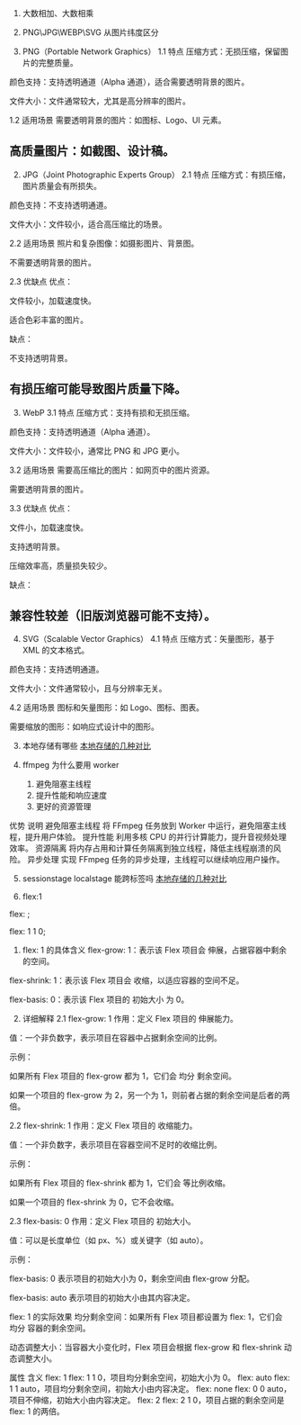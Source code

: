 1. 大数相加、大数相乘
2. PNG\JPG\WEBP\SVG 从图片纬度区分

3. PNG（Portable Network Graphics）
   1.1 特点
   压缩方式：无损压缩，保留图片的完整质量。

颜色支持：支持透明通道（Alpha 通道），适合需要透明背景的图片。

文件大小：文件通常较大，尤其是高分辨率的图片。

1.2 适用场景
需要透明背景的图片：如图标、Logo、UI 元素。

## 高质量图片：如截图、设计稿。

2. JPG（Joint Photographic Experts Group）
   2.1 特点
   压缩方式：有损压缩，图片质量会有所损失。

颜色支持：不支持透明通道。

文件大小：文件较小，适合高压缩比的场景。

2.2 适用场景
照片和复杂图像：如摄影图片、背景图。

不需要透明背景的图片。

2.3 优缺点
优点：

文件较小，加载速度快。

适合色彩丰富的图片。

缺点：

不支持透明背景。

## 有损压缩可能导致图片质量下降。

3. WebP
   3.1 特点
   压缩方式：支持有损和无损压缩。

颜色支持：支持透明通道（Alpha 通道）。

文件大小：文件较小，通常比 PNG 和 JPG 更小。

3.2 适用场景
需要高压缩比的图片：如网页中的图片资源。

需要透明背景的图片。

3.3 优缺点
优点：

文件小，加载速度快。

支持透明背景。

压缩效率高，质量损失较少。

缺点：

## 兼容性较差（旧版浏览器可能不支持）。

4. SVG（Scalable Vector Graphics）
   4.1 特点
   压缩方式：矢量图形，基于 XML 的文本格式。

颜色支持：支持透明通道。

文件大小：文件通常较小，且与分辨率无关。

4.2 适用场景
图标和矢量图形：如 Logo、图标、图表。

需要缩放的图形：如响应式设计中的图形。

3. 本地存储有哪些
   [本地存储的几种对比](../../html&css/本地存储的几种对比.md)

4. ffmpeg 为什么要用 worker

   1. 避免阻塞主线程
   2. 提升性能和响应速度
   3. 更好的资源管理

优势 说明
避免阻塞主线程 将 FFmpeg 任务放到 Worker 中运行，避免阻塞主线程，提升用户体验。
提升性能 利用多核 CPU 的并行计算能力，提升音视频处理效率。
资源隔离 将内存占用和计算任务隔离到独立线程，降低主线程崩溃的风险。
异步处理 实现 FFmpeg 任务的异步处理，主线程可以继续响应用户操作。

5. sessionstage localstage 能跨标签吗
   [本地存储的几种对比](../../html&css/本地存储的几种对比.md)

6. flex:1

flex: <flex-grow> <flex-shrink> <flex-basis>;

flex: 1 1 0;

1. flex: 1 的具体含义
   flex-grow: 1：表示该 Flex 项目会 伸展，占据容器中剩余的空间。

flex-shrink: 1：表示该 Flex 项目会 收缩，以适应容器的空间不足。

flex-basis: 0：表示该 Flex 项目的 初始大小 为 0。

2. 详细解释
   2.1 flex-grow: 1
   作用：定义 Flex 项目的 伸展能力。

值：一个非负数字，表示项目在容器中占据剩余空间的比例。

示例：

如果所有 Flex 项目的 flex-grow 都为 1，它们会 均分 剩余空间。

如果一个项目的 flex-grow 为 2，另一个为 1，则前者占据的剩余空间是后者的两倍。

2.2 flex-shrink: 1
作用：定义 Flex 项目的 收缩能力。

值：一个非负数字，表示项目在容器空间不足时的收缩比例。

示例：

如果所有 Flex 项目的 flex-shrink 都为 1，它们会 等比例收缩。

如果一个项目的 flex-shrink 为 0，它不会收缩。

2.3 flex-basis: 0
作用：定义 Flex 项目的 初始大小。

值：可以是长度单位（如 px、%）或关键字（如 auto）。

示例：

flex-basis: 0 表示项目的初始大小为 0，剩余空间由 flex-grow 分配。

flex-basis: auto 表示项目的初始大小由其内容决定。

flex: 1 的实际效果
均分剩余空间：如果所有 Flex 项目都设置为 flex: 1，它们会 均分 容器的剩余空间。

动态调整大小：当容器大小变化时，Flex 项目会根据 flex-grow 和 flex-shrink 动态调整大小。

属性 含义
flex: 1 flex: 1 1 0，项目均分剩余空间，初始大小为 0。
flex: auto flex: 1 1 auto，项目均分剩余空间，初始大小由内容决定。
flex: none flex: 0 0 auto，项目不伸缩，初始大小由内容决定。
flex: 2 flex: 2 1 0，项目占据的剩余空间是 flex: 1 的两倍。
